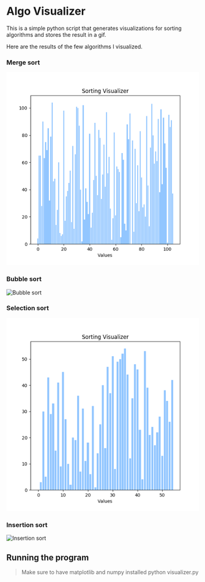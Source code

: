 # Algo Visualizer

This is a simple python script that generates visualizations for sorting algorithms and stores the result in a gif.

Here are the results of the few algorithms I visualized.

### Merge sort
![Merge sort](ms.gif)

### Bubble sort
![Bubble sort](bubble.gif)

### Selection sort
![Selection sort](selection.gif)

### Insertion sort
![Insertion sort](insertion.gif)

## Running the program
> Make sure to have matplotlib and numpy installed
> python visualizer.py